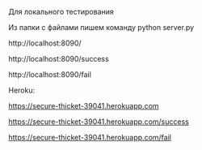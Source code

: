Для локального тестирования

Из папки с файлами пишем команду python server.py

http://localhost:8090/

http://localhost:8090/success 

http://localhost:8090/fail

Heroku:

https://secure-thicket-39041.herokuapp.com

https://secure-thicket-39041.herokuapp.com/success

https://secure-thicket-39041.herokuapp.com/fail
